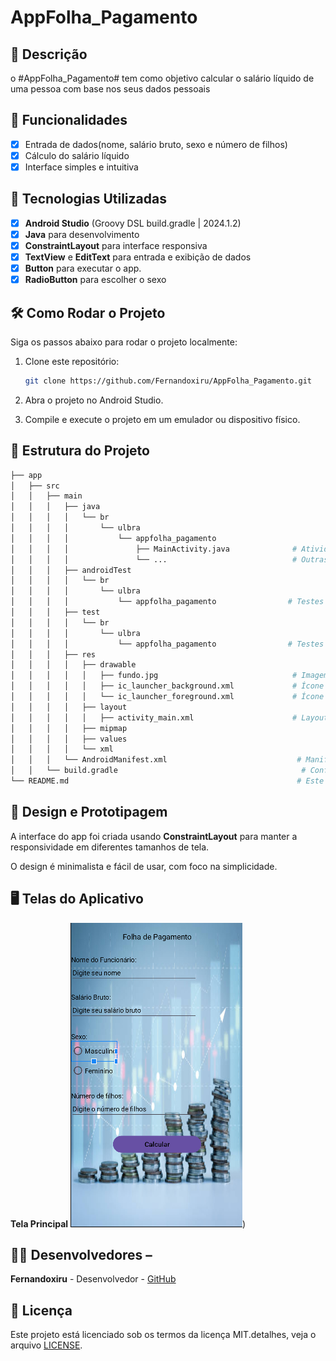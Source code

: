 # **AppFolha_Pagamento**

## 📱 Descrição
o #AppFolha_Pagamento# tem como objetivo calcular o salário líquido de uma pessoa com base nos seus dados pessoais

## 🔧 Funcionalidades
- [x] Entrada de dados(nome, salário bruto, sexo e número de filhos)
- [X] Cálculo do salário líquido
- [X] Interface simples e intuitiva

## 🚀 Tecnologias Utilizadas 
- [X] **Android Studio** (Groovy DSL build.gradle | 2024.1.2)
- [X] **Java** para desenvolvimento
- [X] **ConstraintLayout** para interface responsiva
- [X] **TextView** e **EditText** para entrada e exibição de dados
- [X] **Button** para executar o app.
- [X] **RadioButton** para escolher o sexo

## 🛠️ Como Rodar o Projeto
Siga os passos abaixo para rodar o projeto localmente:

1. Clone este repositório:

    ```bash
    git clone https://github.com/Fernandoxiru/AppFolha_Pagamento.git
    ```
2. Abra o projeto no Android Studio.
3. Compile e execute o projeto em um emulador ou dispositivo físico.

## 📂 Estrutura do Projeto

```bash
├── app
│   ├── src
│   │   ├── main
│   │   │   ├── java
│   │   │   │   └── br
│   │   │   │       └── ulbra
│   │   │   │           └── appfolha_pagamento
│   │   │   │               ├── MainActivity.java              # Atividade principal
│   │   │   │               └── ...                            # Outras classes se necessário
│   │   │   ├── androidTest
│   │   │   │   └── br
│   │   │   │       └── ulbra
│   │   │   │           └── appfolha_pagamento                # Testes instrumentados
│   │   │   ├── test
│   │   │   │   └── br
│   │   │   │       └── ulbra
│   │   │   │           └── appfolha_pagamento                # Testes unitários
│   │   │   ├── res
│   │   │   │   ├── drawable
│   │   │   │   │   ├── fundo.jpg                              # Imagem de fundo
│   │   │   │   │   ├── ic_launcher_background.xml             # Ícone de fundo
│   │   │   │   │   └── ic_launcher_foreground.xml             # Ícone de primeiro plano
│   │   │   │   ├── layout
│   │   │   │   │   ├── activity_main.xml                      # Layout da tela principal
│   │   │   │   ├── mipmap
│   │   │   │   ├── values
│   │   │   │   └── xml
│   │   │   └── AndroidManifest.xml                             # Manifest do aplicativo
│   │   └── build.gradle                                         # Configuração do Gradle
└── README.md                                                   # Este arquivo
```

## 🎨 Design e Prototipagem
 
A interface do app foi criada usando **ConstraintLayout** para manter a responsividade em diferentes tamanhos de tela.
 
O design é minimalista e fácil de usar, com foco na simplicidade.
 
 ## 🖥️ Telas do Aplicativo
  **Tela Principal**
![image](https://github.com/Fernandoxiru/AppFolha_Pagamento/blob/master/assets/telaprincipal.png))

## 👨‍💻 Desenvolvedores –

**Fernandoxiru** - Desenvolvedor - [GitHub](https://github.com/Fernandoxiru)

 ## 📄 Licença
  Este projeto está licenciado sob os termos da licença MIT.detalhes, veja o arquivo [LICENSE](https://github.com/Fernandoxiru/AppAgenda/blob/master/LICENSE). 
  
    

